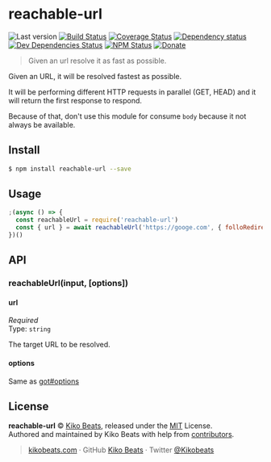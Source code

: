 # reachable-url

![Last version](https://img.shields.io/github/tag/Kikobeats/reachable-url.svg?style=flat-square)
[![Build Status](https://img.shields.io/travis/Kikobeats/reachable-url/master.svg?style=flat-square)](https://travis-ci.org/Kikobeats/reachable-url)
[![Coverage Status](https://img.shields.io/coveralls/Kikobeats/reachable-url.svg?style=flat-square)](https://coveralls.io/github/Kikobeats/reachable-url)
[![Dependency status](https://img.shields.io/david/Kikobeats/reachable-url.svg?style=flat-square)](https://david-dm.org/Kikobeats/reachable-url)
[![Dev Dependencies Status](https://img.shields.io/david/dev/Kikobeats/reachable-url.svg?style=flat-square)](https://david-dm.org/Kikobeats/reachable-url#info=devDependencies)
[![NPM Status](https://img.shields.io/npm/dm/reachable-url.svg?style=flat-square)](https://www.npmjs.org/package/reachable-url)
[![Donate](https://img.shields.io/badge/donate-paypal-blue.svg?style=flat-square)](https://paypal.me/Kikobeats)

> Given an url resolve it as fast as possible.

Given an URL, it will be resolved fastest as possible.

It will be performing different HTTP requests in parallel (GET, HEAD) and it will return the first response to respond.

Because of that, don't use this module for consume `body` because it not always be available.

## Install

```bash
$ npm install reachable-url --save
```

## Usage

```js
;(async () => {
  const reachableUrl = require('reachable-url')
  const { url } = await reachableUrl('https://googe.com', { folloRedirects: false })
})()
```

## API

### reachableUrl(input, [options])

#### url

*Required*<br>
Type: `string`

The target URL to be resolved.

#### options

Same as [got#options](https://github.com/sindresorhus/got#goturl-options)

## License

**reachable-url** © [Kiko Beats](https://kikobeats.com), released under the [MIT](https://github.com/Kikobeats/reachable-url/blob/master/LICENSE.md) License.<br>
Authored and maintained by Kiko Beats with help from [contributors](https://github.com/Kikobeats/reachable-url/contributors).

> [kikobeats.com](https://kikobeats.com) · GitHub [Kiko Beats](https://github.com/Kikobeats) · Twitter [@Kikobeats](https://twitter.com/Kikobeats)
